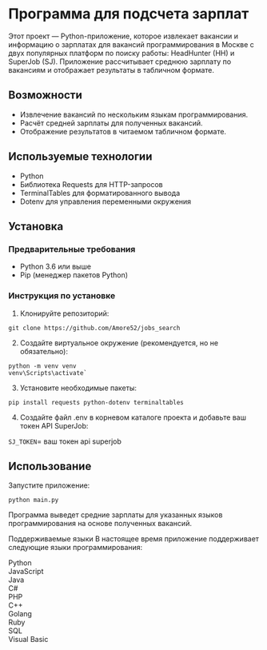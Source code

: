 # Программа для подсчета зарплат

Этот проект — Python-приложение, которое извлекает вакансии и информацию о зарплатах для вакансий программирования в Москве с двух популярных платформ по поиску работы: HeadHunter (HH) и SuperJob (SJ). Приложение рассчитывает среднюю зарплату по вакансиям и отображает результаты в табличном формате.

## Возможности

- Извлечение вакансий по нескольким языкам программирования.
- Расчёт средней зарплаты для полученных вакансий.
- Отображение результатов в читаемом табличном формате.

## Используемые технологии

- Python
- Библиотека Requests для HTTP-запросов
- TerminalTables для форматированного вывода
- Dotenv для управления переменными окружения

## Установка

### Предварительные требования

- Python 3.6 или выше
- Pip (менеджер пакетов Python)

### Инструкция по установке

1. Клонируйте репозиторий:
```
git clone https://github.com/Amore52/jobs_search
```
2. Создайте виртуальное окружение (рекомендуется, но не обязательно):

```
python -m venv venv
venv\Scripts\activate`
```
3. Установите необходимые пакеты:

```
pip install requests python-dotenv terminaltables
```

4. Создайте файл .env в корневом каталоге проекта и добавьте ваш токен API SuperJob:

`SJ_TOKEN`= ваш токен api superjob
## Использование
 Запустите приложение:
```
python main.py
```

Программа выведет средние зарплаты для указанных языков программирования на основе полученных вакансий.

Поддерживаемые языки
В настоящее время приложение поддерживает следующие языки программирования:

Python</br>
JavaScript</br>
Java</br>
C#</br>
PHP</br>
C++</br>
Golang</br>
Ruby</br>
SQL</br>
Visual Basic</br>
